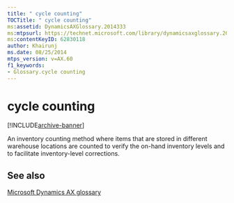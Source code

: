 ```yaml
---
title: " cycle counting"
TOCTitle: " cycle counting"
ms:assetid: DynamicsAXGlossary.2014333
ms:mtpsurl: https://technet.microsoft.com/library/dynamicsaxglossary.2014333(v=AX.60)
ms:contentKeyID: 62830118
author: Khairunj
ms.date: 08/25/2014
mtps_version: v=AX.60
f1_keywords:
- Glossary.cycle counting
---
```


# cycle counting


[!INCLUDE[archive-banner](includes/archive-banner.md)]

An inventory counting method where items that are stored in different warehouse locations are counted to verify the on-hand inventory levels and to facilitate inventory-level corrections.

## See also

[Microsoft Dynamics AX glossary](glossary/microsoft-dynamics-ax-glossary.md)

  


